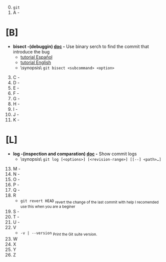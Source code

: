 0. `git`
1. A -
# [B] 
- <b>bisect -(debuggin) <a href="https://git-scm.com/docs/git-bisect">doc</a> -</b> Use binary serch to find the commit that introduce the bug
     - <a href= "https://www.youtube.com/watch?v=WN4G-kHfONI">tutorial Español</a>
     - <a href= "https://www.youtube.com/watch?v=z-AkSXDqodc">tutorial English</a>
     - \synopsis\ `git bisect <subcommand> <option>`
3. C -
4. D -
5. E -
6. F -
7. G -
8. H -
9. I -
10. J -
11. K -
# [L]
- <b>log -(inspection and comparation) <a href="https://git-scm.com/docs/git-log">doc</a> -</b> Show commit logs
     - \synopsis\ `git log [<options>] [<revision-range>] [[--] <path>…​]`
13. M -
14. N -
15. O -
16. P -
17. Q -
18. R
     - `git revert HEAD` <sub>revert the change of the last commit with help I recomended use this
                           when you are a beginer</sub>     
20. S -
21. T -
22. U -
23. V
    - `-v | --version` <sub>Print the Git suite version.
21. W 
22. X
23. Y
24. Z

